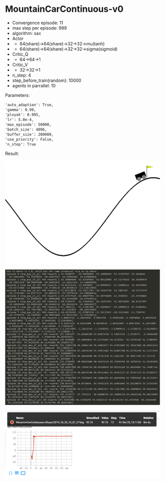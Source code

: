 # MountainCarContinuous-v0

- Convergence episode: 11
- max step per episode: 999
- algorithm: sac
- Actor
- - 64(share)->64(share)->32->32->mu(tanh)
- - 64(share)->64(share)->32->32->sigma(sigmoid)
- Critic_Q
- - 64->64->1
- Critic_V
- - 32->32->1
- n_step: 4
- step_before_train(random): 10000
- agents in parrallel: 10

Parameters:
```
'auto_adaption': True,
'gamma': 0.99,
'ployak': 0.995,
'lr': 5.0e-4,
'max_episode': 50000,
'batch_size': 4096,
'buffer_size': 200000,
'use_priority': False,
'n_step': True
```

Result:

![](./result.gif)

![](./training_process.png)

![](./training_curve.png)

